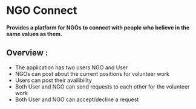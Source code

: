 # NGO Connect

#### Provides a platform for NGOs to connect with people who believe in the same values as them.

## Overview :
 * The application has two users NGO and User
 * NGOs can post about the current positions for volunteer work
 * Users can post their availibility 
 * Both User and NGO can send requests to each other for the volunteer work
 * Both User and NGO can accept/decline a request
 
